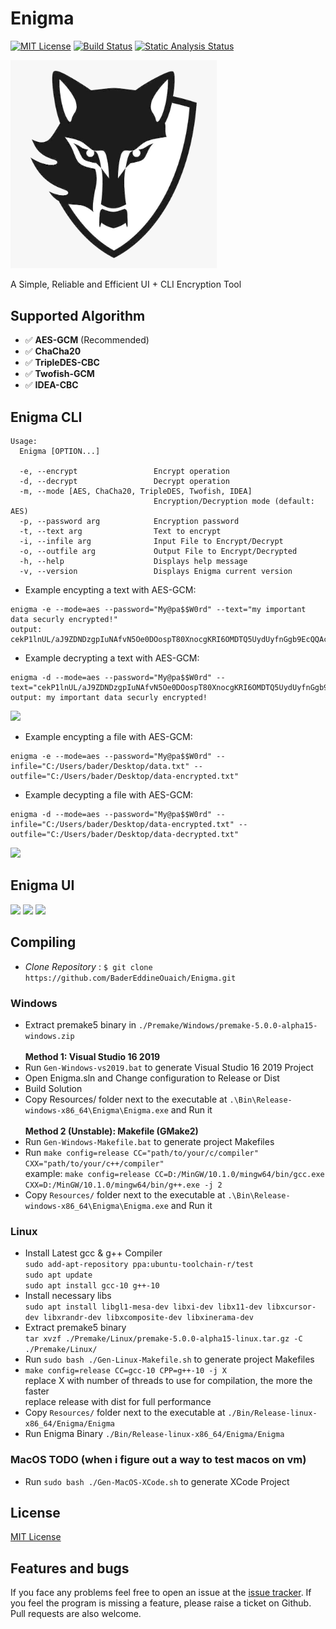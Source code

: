 # Enigma
<!--WORKFLOW-->
[![MIT License](https://img.shields.io/badge/license-MIT-yellow)](https://github.com/BaderEddineOuaich/Enigma/blob/master/LICENSE.md)
[![Build Status](https://github.com/BaderEddineOuaich/Enigma/workflows/build/badge.svg)](https://github.com/BaderEddineOuaich/Enigma/actions?workflow=build) 
[![Static Analysis Status](https://github.com/BaderEddineOuaich/Enigma/workflows/static-analysis/badge.svg)](https://github.com/BaderEddineOuaich/Enigma/actions?workflow=static-analysis)


<!--LOGO-->
<!-- ![Enigma](Resources/Branding/EnigmaLogoWolf_860x869.png) -->
<img src="Resources/Branding/EnigmaLogoWolf_860x869.png" width="330"/>


<!--DESCRIOTION-->
A Simple, Reliable and Efficient UI + CLI Encryption Tool


## Supported Algorithm
- :white_check_mark: <strong>AES-GCM</strong> (Recommended)
- :white_check_mark: <strong>ChaCha20</strong>
- :white_check_mark: <strong>TripleDES-CBC</strong>
- :white_check_mark: <strong>Twofish-GCM</strong>
- :white_check_mark: <strong>IDEA-CBC</strong>
<!-- - [ ] algo || [x] algo -->


## Enigma CLI
```text
Usage:
  Enigma [OPTION...]

  -e, --encrypt                 Encrypt operation
  -d, --decrypt                 Decrypt operation
  -m, --mode [AES, ChaCha20, TripleDES, Twofish, IDEA]
                                Encryption/Decryption mode (default: AES)
  -p, --password arg            Encryption password
  -t, --text arg                Text to encrypt
  -i, --infile arg              Input File to Encrypt/Decrypt
  -o, --outfile arg             Output File to Encrypt/Decrypted
  -h, --help                    Displays help message
  -v, --version                 Displays Enigma current version
```
- Example encypting a text with AES-GCM:<br>
```text
enigma -e --mode=aes --password="My@pa$$W0rd" --text="my important data securly encrypted!"
output: cekP1lnUL/aJ9ZDNDzgpIuNAfvN5Oe0DOospT80XnocgKRI6OMDTQ5UydUyfnGgb9EcQQAcR8bksN/lBxabSCyujT3c=
```
- Example decrypting a text with AES-GCM:<br>
```text
enigma -d --mode=aes --password="My@pa$$W0rd" --text="cekP1lnUL/aJ9ZDNDzgpIuNAfvN5Oe0DOospT80XnocgKRI6OMDTQ5UydUyfnGgb9EcQQAcR8bksN/lBxabSCyujT3c="
output: my important data securly encrypted!
```
<image src="Resources/ScreenShots/CLI-EncryptDecryptText-Demo.png"/><br>

- Example encypting a file with AES-GCM:<br>
```text
enigma -e --mode=aes --password="My@pa$$W0rd" --infile="C:/Users/bader/Desktop/data.txt" --outfile="C:/Users/bader/Desktop/data-encrypted.txt"
```
- Example decypting a file with AES-GCM:<br>
```text
enigma -d --mode=aes --password="My@pa$$W0rd" --infile="C:/Users/bader/Desktop/data-encrypted.txt" --outfile="C:/Users/bader/Desktop/data-decrypted.txt"
```
<image src="Resources/ScreenShots/CLI-EncryptDecryptFile-Demo.png"/><br>



## Enigma UI
<image src="Resources/ScreenShots/UI-MainMenuScene.png"/>
<image src="Resources/ScreenShots/UI-EncryptText-Demo.png"/>
<image src="Resources/ScreenShots/UI-DecryptText-Demo.png"/>
<!--
Latest Test on `Windows 10 Version 20H2`
<image src="Resources/Dev Process/Windows-Latest.png"/>
<br>
Latest Test on `Linux Mint Cinnamon 19.3 Tricia`
<image src="Resources/Dev Process/Linux-Latest.png"/>
-->


## Compiling
- <i>Clone Repository</i> : `$ git clone https://github.com/BaderEddineOuaich/Enigma.git`<br>

### Windows
 - Extract premake5 binary in `./Premake/Windows/premake-5.0.0-alpha15-windows.zip`<br><br>
<strong>Method 1: Visual Studio 16 2019</strong>
 - Run `Gen-Windows-vs2019.bat` to generate Visual Studio 16 2019 Project<br> 
 - Open Enigma.sln and Change configuration to Release or Dist
 - Build Solution<br>
 - Copy Resources/ folder next to the executable at `.\Bin\Release-windows-x86_64\Enigma\Enigma.exe` and Run it<br><br>
<strong>Method 2 (Unstable): Makefile (GMake2)</strong>
 - Run `Gen-Windows-Makefile.bat` to generate project Makefiles<br>
 - Run `make config=release CC="path/to/your/c/compiler" CXX="path/to/your/c++/compiler"`<br>
   example: `make config=release CC=D:/MinGW/10.1.0/mingw64/bin/gcc.exe  CXX=D:/MinGW/10.1.0/mingw64/bin/g++.exe -j 2`<br>
 - Copy `Resources/` folder next to the executable at `.\Bin\Release-windows-x86_64\Enigma\Enigma.exe` and Run it

### Linux
 - Install Latest gcc & g++ Compiler<br>
  `sudo add-apt-repository ppa:ubuntu-toolchain-r/test`<br>
  `sudo apt update`<br>
  `sudo apt install gcc-10 g++-10`<br>
 - Install necessary libs<br>
  `sudo apt install libgl1-mesa-dev libxi-dev libx11-dev libxcursor-dev libxrandr-dev libxcomposite-dev libxinerama-dev`
 - Extract premake5 binary <br>
  `tar xvzf ./Premake/Linux/premake-5.0.0-alpha15-linux.tar.gz -C ./Premake/Linux/`
 - Run `sudo bash ./Gen-Linux-Makefile.sh` to generate project Makefiles
 - `make config=release CC=gcc-10 CPP=g++-10 -j X` <br> 
   replace X with number of threads to use for compilation, the more the faster<br>
   replace release with dist for full performance
 - Copy `Resources/` folder next to the executable at `./Bin/Release-linux-x86_64/Enigma/Enigma`
 - Run Enigma Binary `./Bin/Release-linux-x86_64/Enigma/Enigma`

### MacOS TODO (when i figure out a way to test macos on vm)
- Run `sudo bash ./Gen-MacOS-XCode.sh` to generate XCode Project<br>


## License
[MIT License](LICENSE.md)


## Features and bugs

If you face any problems feel free to open an issue at the [issue tracker][tracker]. If you feel the program is missing a feature, please raise a ticket on Github. Pull requests are also welcome.

[tracker]: https://github.com/BaderEddineOuaich/Enigma/issues
